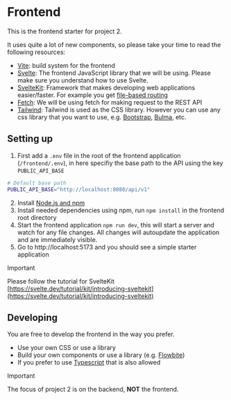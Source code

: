 # Frontend

This is the frontend starter for project 2.

It uses quite a lot of new components, so please take your time to read the following resources:

- [Vite](https://vite.dev/): build system for the frontend
- [Svelte](https://svelte.dev/docs/svelte/overview): The frontend JavaScript library that we will be using. Please make sure you understand how to use Svelte.
- [SvelteKit](https://svelte.dev/docs/kit/introduction): Framework that makes developing web applications easier/faster. For example you get [file-based routing](https://svelte.dev/docs/kit/routing)
- [Fetch](https://developer.mozilla.org/en-US/docs/Web/API/Fetch_API/Using_Fetch): We will be using fetch for making request to the REST API
- [Tailwind](https://tailwindcss.com/): Tailwind is used as the CSS library. However you can use any css library that you want to use, e.g. [Bootstrap](https://getbootstrap.com/), [Bulma](https://bulma.io/), etc.

## Setting up

1. First add a `.env` file in the root of the frontend application (`/frontend/.env`), in here specifiy the base path to the API using the key `PUBLIC_API_BASE`

```bash
# Default base path
PUBLIC_API_BASE="http://localhost:8080/api/v1"
```
2. Install [Node.js and npm](https://nodejs.org/en)
3. Install needed dependencies using npm, run `npm install` in the frontend root directory
4. Start the frontend application `npm run dev`, this will start a server and watch for any file changes. All changes will autoupdate the application and are immediately visible.
5. Go to http://localhost:5173 and you should see a simple starter application

> [!IMPORTANT]
> Please follow the tutorial for SvelteKit [https://svelte.dev/tutorial/kit/introducing-sveltekit](https://svelte.dev/tutorial/kit/introducing-sveltekit)

## Developing

You are free to develop the frontend in the way you prefer.

- Use your own CSS or use a library
- Build your own components or use a library (e.g. [Flowbite](https://flowbite-svelte.com/))
- If you prefer to use [Typescript](https://www.typescriptlang.org/) that is also allowed

> [!IMPORTANT]
> The focus of project 2 is on the backend, **NOT** the frontend.